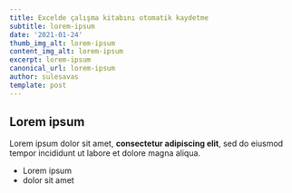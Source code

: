 ```yaml
---
title: Excelde çalışma kitabını otomatik kaydetme
subtitle: lorem-ipsum
date: '2021-01-24'
thumb_img_alt: lorem-ipsum
content_img_alt: lorem-ipsum
excerpt: lorem-ipsum
canonical_url: lorem-ipsum
author: sulesavas
template: post
---
```

## Lorem ipsum

Lorem ipsum dolor sit amet, **consectetur adipiscing elit**, sed do eiusmod tempor incididunt ut labore et dolore magna aliqua.

- Lorem ipsum
- dolor sit amet
